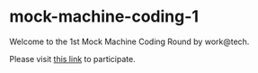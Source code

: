 # mock-machine-coding-1
Welcome to the 1st Mock Machine Coding Round by work@tech.

Please visit [this link](https://github.com/gcnit/mock-machine-coding-1/blob/master/docs/index.md) to participate.

